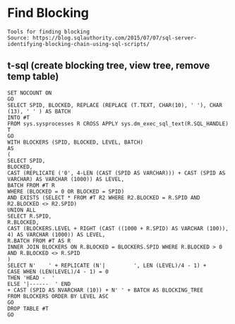 # Find Blocking

    Tools for finding blocking
    Source: https://blog.sqlauthority.com/2015/07/07/sql-server-identifying-blocking-chain-using-sql-scripts/
    
## t-sql (create blocking tree, view tree, remove temp table)

    SET NOCOUNT ON
    GO
    SELECT SPID, BLOCKED, REPLACE (REPLACE (T.TEXT, CHAR(10), ' '), CHAR (13), ' ' ) AS BATCH
    INTO #T
    FROM sys.sysprocesses R CROSS APPLY sys.dm_exec_sql_text(R.SQL_HANDLE) T
    GO
    WITH BLOCKERS (SPID, BLOCKED, LEVEL, BATCH)
    AS
    (
    SELECT SPID,
    BLOCKED,
    CAST (REPLICATE ('0', 4-LEN (CAST (SPID AS VARCHAR))) + CAST (SPID AS VARCHAR) AS VARCHAR (1000)) AS LEVEL,
    BATCH FROM #T R
    WHERE (BLOCKED = 0 OR BLOCKED = SPID)
    AND EXISTS (SELECT * FROM #T R2 WHERE R2.BLOCKED = R.SPID AND R2.BLOCKED <> R2.SPID)
    UNION ALL
    SELECT R.SPID,
    R.BLOCKED,
    CAST (BLOCKERS.LEVEL + RIGHT (CAST ((1000 + R.SPID) AS VARCHAR (100)), 4) AS VARCHAR (1000)) AS LEVEL,
    R.BATCH FROM #T AS R
    INNER JOIN BLOCKERS ON R.BLOCKED = BLOCKERS.SPID WHERE R.BLOCKED > 0 AND R.BLOCKED <> R.SPID
    )
    SELECT N'    ' + REPLICATE (N'|         ', LEN (LEVEL)/4 - 1) +
    CASE WHEN (LEN(LEVEL)/4 - 1) = 0
    THEN 'HEAD -  '
    ELSE '|------  ' END
    + CAST (SPID AS NVARCHAR (10)) + N' ' + BATCH AS BLOCKING_TREE
    FROM BLOCKERS ORDER BY LEVEL ASC
    GO
    DROP TABLE #T
    GO